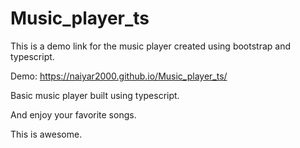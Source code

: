 # Music_player_ts

This is a demo link for the music player created using bootstrap and typescript.

Demo:  https://naiyar2000.github.io/Music_player_ts/

Basic music player built using typescript.

And enjoy your favorite songs.

This is awesome.
